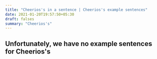 ```yaml
---
title: "Cheerios's in a sentence | Cheerios's example sentences"
date: 2021-01-20T19:57:50+05:30
draft: falses
summary: "Cheerios's"
---
```

## Unfortunately, we have no example sentences for Cheerios's                 
